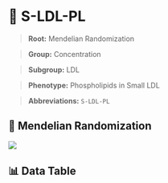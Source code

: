# 🧪 S-LDL-PL

> **Root:** Mendelian Randomization

> **Group:** Concentration  

> **Subgroup:** LDL

> **Phenotype:** Phospholipids in Small LDL  

> **Abbreviations:** `S-LDL-PL`

## 🧬 Mendelian Randomization  

<img src="/MR/Figures/Inverse/S-LDL-PL.png"/>


## 📊 Data Table


<CsvTableMRI src="/MR/Data/Inverse/S-LDL-PL.csv"/>
